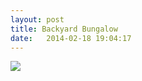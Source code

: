 ```yaml
---
layout: post
title: Backyard Bungalow
date:   2014-02-18 19:04:17
---
```


![](http://farm4.staticflickr.com/3719/12624189024_b96b72ded4_c.jpg)